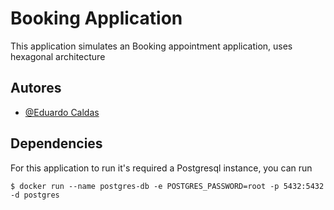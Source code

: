 # Booking Application

This application simulates an Booking appointment application, uses hexagonal architecture


## Autores

- [@Eduardo Caldas](https://github.com/EduardoPPCaldas)


## Dependencies

For this application to run it's required a Postgresql instance, you can run
 ```
 $ docker run --name postgres-db -e POSTGRES_PASSWORD=root -p 5432:5432 -d postgres  
 ```